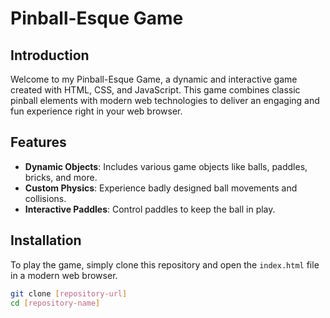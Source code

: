 # Pinball-Esque Game

## Introduction
Welcome to my Pinball-Esque Game, a dynamic and interactive game created with HTML, CSS, and JavaScript. This game combines classic pinball elements with modern web technologies to deliver an engaging and fun experience right in your web browser.

## Features
- **Dynamic Objects**: Includes various game objects like balls, paddles, bricks, and more.
- **Custom Physics**: Experience badly designed ball movements and collisions.
- **Interactive Paddles**: Control paddles to keep the ball in play.

## Installation
To play the game, simply clone this repository and open the `index.html` file in a modern web browser.

```bash
git clone [repository-url]
cd [repository-name]
